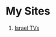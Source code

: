 # My Sites
1. [Israel TVs](https://html-preview.github.io/?url=https://github.com/Bennyz1/my-sites/blob/main/tv/index.html)
